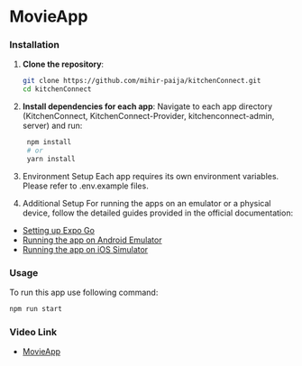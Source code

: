 # MovieApp

### Installation

1. **Clone the repository**:

   ```bash
   git clone https://github.com/mihir-paija/kitchenConnect.git
   cd kitchenConnect
   
2. **Install dependencies for each app**:
    Navigate to each app directory (KitchenConnect, KitchenConnect-Provider, kitchenconnect-admin, server) and run:
    
   ```bash
    npm install
    # or
    yarn install

3. Environment Setup
    Each app requires its own environment variables. Please refer to .env.example files.

4. Additional Setup
   For running the apps on an emulator or a physical device, follow the detailed guides provided in the official documentation:
   
  - [Setting up Expo Go](https://docs.expo.dev/get-started/installation/#2-expo-go-app-for-ios-and-android)
  - [Running the app on Android Emulator](https://docs.expo.dev/workflow/android-studio-emulator/)
  - [Running the app on iOS Simulator](https://docs.expo.dev/workflow/ios-simulator/)

### Usage

  To run this app use following command:
   ```bash
   npm run start
   ```
### Video Link

   - [MovieApp](https://drive.google.com/file/d/1Rt2puufzc8nvSnGAZ334zf_j5UPQND6N/view?usp=sharing)

